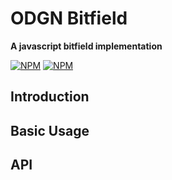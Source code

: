 ODGN Bitfield
=============

**A javascript bitfield implementation**


[![NPM](https://nodei.co/npm/odgn-bitfield.png?stars&downloads&downloadRank)](https://nodei.co/npm/odgn-bitfield/) [![NPM](https://nodei.co/npm-dl/odgn-bitfield.png?months=6&height=3)](https://nodei.co/npm/odgn-bitfield/)

<a name="intro"></a>
Introduction
------------


<a name="basic"></a>
Basic Usage
-----------


<a name="api"></a>
## API
